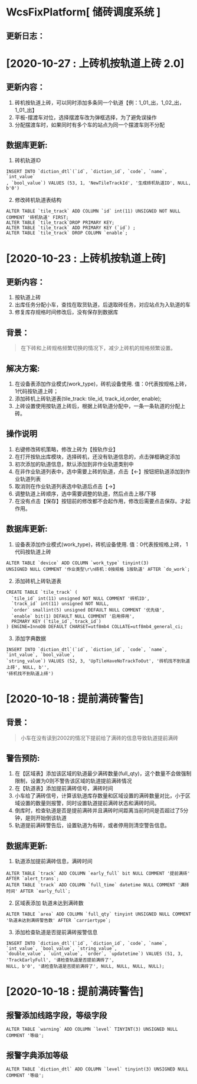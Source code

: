 # WcsFixPlatform[ 储砖调度系统 ]




## 更新日志：

# **[2020-10-27 : 上砖机按轨道上砖 2.0]**
## 更新内容：
1. 砖机按轨道上砖，可以同时添加多条同一个轨道【例：1_01_出，1_02_出，1_01_出】
2. 平板-摆渡车对位，选择摆渡车改为弹框选择，为了避免误操作
3. 分配摆渡车时，如果同时有多个车的站点为同一个摆渡车则不分配


## 数据库更新:

1. 砖机轨道ID
```mysql
INSERT INTO `diction_dtl`(`id`, `diction_id`, `code`, `name`, `int_value`
, `bool_value`) VALUES (53, 1, 'NewTileTrackId', '生成砖机轨道ID', NULL, b'0')
```

2. 修改砖机轨道表结构
```mysql
ALTER TABLE `tile_track` ADD COLUMN `id` int(11) UNSIGNED NOT NULL COMMENT '砖机轨道' FIRST;
ALTER TABLE `tile_track`DROP PRIMARY KEY;
ALTER TABLE `tile_track` ADD PRIMARY KEY (`id`) ;
ALTER TABLE `tile_track` DROP COLUMN `enable`;
```


# **[2020-10-23 : 上砖机按轨道上砖]**
## 更新内容：
1. 按轨道上砖
2. 出库任务分配小车，查找在取货轨道，后退取砖任务，对应站点为入轨道的车
3. 修复库存规格时间修改后，没有保存到数据库

## 背景：
> 在下砖和上砖规格频繁切换的情况下，减少上砖机的规格频繁设置。
### 
## 解决方案:
1. 在设备表添加作业模式(work_type)，砖机设备使用. 值：0代表按规格上砖， 1代码按轨道上砖；
2. 添加砖机上砖轨道表(tile_track: tile_id, track_id,order, enable);
3. 上砖设置使用按轨道上砖后，根据上砖轨道分配中，一条一条轨道的分配上砖。

## 操作说明
1. 右键修改砖机策略，修改上砖为【按轨作业】
2. 在打开按轨出库模块，选择砖机，还没有轨道信息的，点击弹框确定添加
3. 初次添加的轨道信息，默认添加到非作业轨道类别中
4. 在非作业轨道列表中，选中需要上砖的轨道，点击【←】按钮把轨道添加到作业轨道列表
5. 取消则在作业轨道列表选中轨道后点击【→】
6. 调整轨道上砖顺序，选中需要调整的轨道，然后点击上移/下移
7. 在没有点击【保存】按钮前的修改都不会起作用，修改后需要点击保存。才起作用。

## 数据库更新:
1. 设备表添加作业模式(work_type)，砖机设备使用. 值：0代表按规格上砖， 1代码按轨道上砖
```mysql
ALTER TABLE `device` ADD COLUMN `work_type` tinyint(3) 
UNSIGNED NULL COMMENT '作业类型\r\n砖机：0按规格 1按轨道' AFTER `do_work`;
```
2. 添加砖机上砖轨道表

```mysql
CREATE TABLE `tile_track` (
  `tile_id` int(11) unsigned NOT NULL COMMENT '砖机ID',
  `track_id` int(11) unsigned NOT NULL,
  `order` smallint(5) unsigned DEFAULT NULL COMMENT '优先级',
  `enable` bit(1) DEFAULT NULL COMMENT '启用停用',
  PRIMARY KEY (`tile_id`,`track_id`)
) ENGINE=InnoDB DEFAULT CHARSET=utf8mb4 COLLATE=utf8mb4_general_ci;
```
3. 添加字典数据
```mysql
INSERT INTO `diction_dtl`(`id`, `diction_id`, `code`, `name`, `int_value`, `bool_value`, 
`string_value`) VALUES (52, 3, 'UpTileHaveNoTrackToOut', '砖机找不到轨道上砖', NULL, b'', 
'砖机找不到轨道上砖')
```


# **[2020-10-18 : 提前满砖警告]**
## 背景：
> 小车在没有读到2002的情况下提前给了满砖的信息导致轨道提前满砖
### 
## 警告预防:
1. 在【区域表】添加该区域的轨道最少满砖数量(full_qty)，这个数量不会做强制限制，设置为0则不警告该区域的轨道提前满砖情况
2. 在【轨道表】添加提前满砖信号，满砖时间 
3. 小车给了满砖信号，计算该轨道库存数量和区域设置的满砖数量对比，小于区域设置的数量则报警，同时设置轨道提前满砖状态和满砖时间。
4. 倒库时，检查轨道是否是提前满砖并且满砖时间距离当前时间是否超过了5分钟，是则开始倒该轨道
5. 轨道提前满砖警告后，设置轨道为有砖，或者停用则清空警告信息。

## 数据库更新:
1. 轨道添加提前满砖信息，满砖时间
```mysql
ALTER TABLE `track` ADD COLUMN `early_full` bit NULL COMMENT '提前满砖' AFTER `alert_trans`;
ALTER TABLE `track` ADD COLUMN `full_time` datetime NULL COMMENT '满砖时间' AFTER `early_full`;
```
2. 区域表添加 轨道未达到满砖数

```mysql
ALTER TABLE `area` ADD COLUMN `full_qty` tinyint UNSIGNED NULL COMMENT '轨道未达到满砖警告数' AFTER `carriertype`;
```
3. 添加检查轨道是否提前满砖报警信息
```mysql
INSERT INTO `diction_dtl`(`id`, `diction_id`, `code`, `name`, `int_value`, `bool_value`, `string_value`,
`double_value`, `uint_value`, `order`, `updatetime`) VALUES (51, 3, 'TrackEarlyFull', '请检查轨道是否提前满砖了',
NULL, b'0', '请检查轨道是否提前满砖了', NULL, NULL, NULL, NULL);
```



# **[2020-10-18 : 提前满砖警告]**

## 报警添加线路字段，等级字段

```mysql
ALTER TABLE `warning` ADD COLUMN `level` TINYINT(3) UNSIGNED NULL COMMENT '等级';
```

## 报警字典添加等级

```mysql
ALTER TABLE `diction_dtl` ADD COLUMN `level` tinyint(3) UNSIGNED NULL COMMENT '等级';
```

